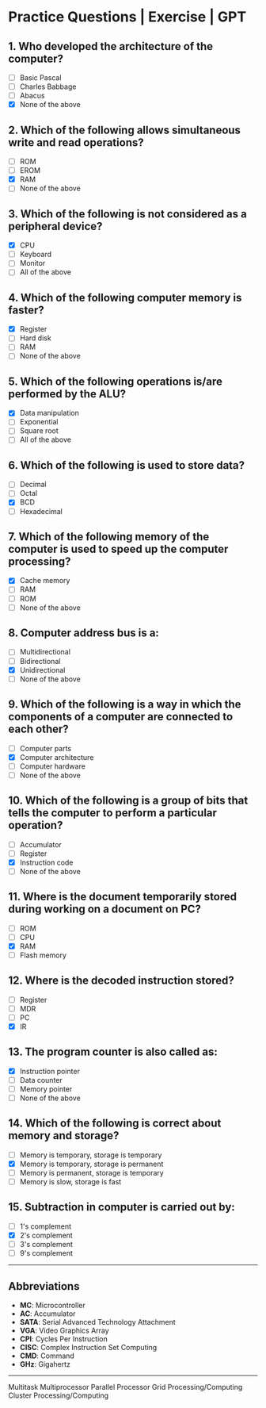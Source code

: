 # Practice Questions | Exercise | GPT

## 1. Who developed the architecture of the computer?
- [ ] Basic Pascal
- [ ] Charles Babbage
- [ ] Abacus
- [x] None of the above

## 2. Which of the following allows simultaneous write and read operations?
- [ ] ROM
- [ ] EROM
- [x] RAM
- [ ] None of the above

## 3. Which of the following is not considered as a peripheral device?
- [x] CPU
- [ ] Keyboard
- [ ] Monitor
- [ ] All of the above

## 4. Which of the following computer memory is faster?
- [x] Register
- [ ] Hard disk
- [ ] RAM
- [ ] None of the above

## 5. Which of the following operations is/are performed by the ALU?
- [x] Data manipulation
- [ ] Exponential
- [ ] Square root
- [ ] All of the above

## 6. Which of the following is used to store data?
- [ ] Decimal
- [ ] Octal
- [x] BCD
- [ ] Hexadecimal

## 7. Which of the following memory of the computer is used to speed up the computer processing?
- [x] Cache memory
- [ ] RAM
- [ ] ROM
- [ ] None of the above

## 8. Computer address bus is a:
- [ ] Multidirectional
- [ ] Bidirectional
- [x] Unidirectional
- [ ] None of the above

## 9. Which of the following is a way in which the components of a computer are connected to each other?
- [ ] Computer parts
- [x] Computer architecture
- [ ] Computer hardware
- [ ] None of the above

## 10. Which of the following is a group of bits that tells the computer to perform a particular operation?
- [ ] Accumulator
- [ ] Register
- [x] Instruction code
- [ ] None of the above

## 11. Where is the document temporarily stored during working on a document on PC?
- [ ] ROM
- [ ] CPU
- [x] RAM
- [ ] Flash memory

## 12. Where is the decoded instruction stored?
- [ ] Register
- [ ] MDR
- [ ] PC
- [x] IR

## 13. The program counter is also called as: 
- [x] Instruction pointer
- [ ] Data counter
- [ ] Memory pointer
- [ ] None of the above

## 14. Which of the following is correct about memory and storage?
- [ ] Memory is temporary, storage is temporary
- [x] Memory is temporary, storage is permanent
- [ ] Memory is permanent, storage is temporary
- [ ] Memory is slow, storage is fast

## 15. Subtraction in computer is carried out by:
- [ ] 1's complement
- [x] 2's complement
- [ ] 3's complement
- [ ] 9's complement

---

## Abbreviations

- **MC**: Microcontroller
- **AC**: Accumulator
- **SATA**: Serial Advanced Technology Attachment
- **VGA**: Video Graphics Array
- **CPI**: Cycles Per Instruction
- **CISC**: Complex Instruction Set Computing
- **CMD**: Command
- **GHz**: Gigahertz



-------------
Multitask
Multiprocessor
Parallel Processor
Grid Processing/Computing
Cluster Processing/Computing

 
